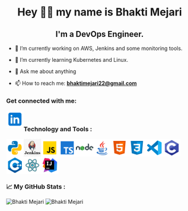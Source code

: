 <h1 align="center">Hey 👋🏻 my name is Bhakti Mejari </h1>



<h2 align="center"> I'm a DevOps Engineer.</h2>


- 🔭 I’m currently working on AWS, Jenkins and some monitoring tools.
- 🌱 I’m currently learning Kubernetes and Linux.


- 💬 Ask me about anything
- 📫 How to reach me: **bhaktimejari22@gmail.com**

<h3 align="left">Get connected with me: </h3>

<a href="https://www.linkedin.com/in/bhaktimejari" target="blank">
  <img align="left" alt="Bhakti's LinkedIn" width="47vw" src="linkedIn.png" />
</a>
<br/>
<h3 align="left"> Technology and Tools :  </h3>

  <img align="left" width="47vw" src="python.png" />
  <img align="left" width="47vw" src="jenkins.png" />
  <img align="left" width="47vw" src="js.png" />
  <img align="left" width="47vw" src="ts.png" />
  <img align="left" width="47vw" src="node.png" />
   <img align = "left" width ="47" src="java.png"/>
  <img align="left" width="47vw" src="html.png" />
  <img align="left" width="47vw" src="css.png" />
  <img align="left" width="47vw" src="vscode.png" />

  <img align="left" width="47vw" src="c.png" />
  <img align="left" width="47vw" src="c++.png" />
  <img align="left" width="47vw" src="react.png" />
  <img align="center" width="47vw" src="intellij.png" />
  











<h3 align="left"> 📈 My GitHub Stats : </h3>
<p>

<img src="https://github-readme-stats.vercel.app/api/top-langs?username=Bhakti60&show_icons=true&theme=dark&locale=en&layout=compact" alt="Bhakti Mejari"/>

<img src="https://github-readme-stats.vercel.app/api?username=Bhakti60&show_icons=true&theme=dark&locale=en" alt="Bhakti Mejari" />

</p>
